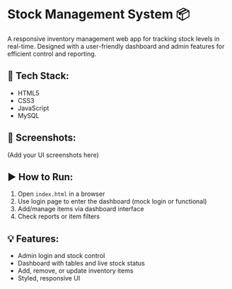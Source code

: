 # Stock Management System 📦

A responsive inventory management web app for tracking stock levels in real-time. Designed with a user-friendly dashboard and admin features for efficient control and reporting.

## 🔧 Tech Stack:
- HTML5
- CSS3
- JavaScript
- MySQL

## 📸 Screenshots:
(Add your UI screenshots here)

## ▶️ How to Run:
1. Open `index.html` in a browser
2. Use login page to enter the dashboard (mock login or functional)
3. Add/manage items via dashboard interface
4. Check reports or item filters

## 💡 Features:
- Admin login and stock control
- Dashboard with tables and live stock status
- Add, remove, or update inventory items
- Styled, responsive UI


